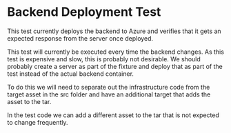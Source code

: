 # Backend Deployment Test

This test currently deploys the backend to Azure and verifies that it gets
an expected response from the server once deployed.

This test will currently be executed every time the backend changes. As this
test is expensive and slow, this is probably not desirable. We should probably
create a server as part of the fixture and deploy that as part of the test
instead of the actual backend container.

To do this we will need to separate out the infrastructure code from the
target asset in the src folder and have an additional target that adds the 
asset to the tar.

In the test code we can add a different asset to the tar that is not expected
to change frequently.